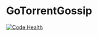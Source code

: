 # GoTorrentGossip
[![Code Health](https://landscape.io/github/evapujals/GoTorrentGossip/master/landscape.svg?style=flat)](https://landscape.io/github/evapujals/GoTorrentGossip/master)
